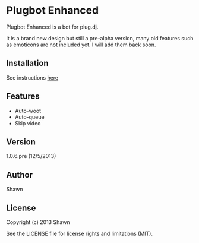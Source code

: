 # Plugbot Enhanced
Plugbot Enhanced is a bot for plug.dj.

It is a brand new design but still a pre-alpha version, many old features
such as emoticons are not included yet. I will add them back soon.

## Installation
See instructions [here](http://ebola777.github.io/)

## Features
- Auto-woot
- Auto-queue
- Skip video

## Version
1.0.6.pre (12/5/2013)

## Author
Shawn

## License
Copyright (c) 2013  Shawn

See the LICENSE file for license rights and limitations (MIT).
